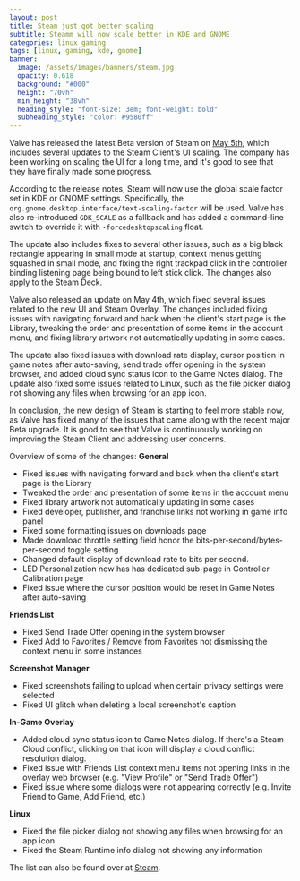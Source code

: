 ```yaml
---
layout: post
title: Steam just got better scaling
subtitle: Steamm will now scale better in KDE and GNOME
categories: linux gaming
tags: [linux, gaming, kde, gnome]
banner:
  image: /assets/images/banners/steam.jpg
  opacity: 0.618
  background: "#000"
  height: "70vh"
  min_height: "38vh"
  heading_style: "font-size: 3em; font-weight: bold"
  subheading_style: "color: #9580ff"
---
```

Valve has released the latest Beta version of Steam on [May 5th](https://store.steampowered.com/news/group/4397053/view/3705943193607193985), which includes several updates to the Steam Client's UI scaling. The company has been working on scaling the UI for a long time, and it's good to see that they have finally made some progress.

According to the release notes, Steam will now use the global scale factor set in KDE or GNOME settings. Specifically, the ```org.gnome.desktop.interface/text-scaling-factor``` will be used. Valve has also re-introduced ```GDK_SCALE``` as a fallback and has added a command-line switch to override it with ```-forcedesktopscaling``` float.

The update also includes fixes to several other issues, such as a big black rectangle appearing in small mode at startup, context menus getting squashed in small mode, and fixing the right trackpad click in the controller binding listening page being bound to left stick click. The changes also apply to the Steam Deck.

Valve also released an update on May 4th, which fixed several issues related to the new UI and Steam Overlay. The changes included fixing issues with navigating forward and back when the client's start page is the Library, tweaking the order and presentation of some items in the account menu, and fixing library artwork not automatically updating in some cases.

The update also fixed issues with download rate display, cursor position in game notes after auto-saving, send trade offer opening in the system browser, and added cloud sync status icon to the Game Notes dialog. The update also fixed some issues related to Linux, such as the file picker dialog not showing any files when browsing for an app icon.

In conclusion, the new design of Steam is starting to feel more stable now, as Valve has fixed many of the issues that came along with the recent major Beta upgrade. It is good to see that Valve is continuously working on improving the Steam Client and addressing user concerns.

Overview of some of the changes:
 **General**
* Fixed issues with navigating forward and back when the client's start page is the Library
* Tweaked the order and presentation of some items in the account menu
* Fixed library artwork not automatically updating in some cases
* Fixed developer, publisher, and franchise links not working in game info panel
* Fixed some formatting issues on downloads page
* Made download throttle setting field honor the bits-per-second/bytes-per-second toggle setting
* Changed default display of download rate to bits per second.
* LED Personalization now has has dedicated sub-page in Controller Calibration page
 * Fixed issue where the cursor position would be reset in Game Notes after auto-saving

**Friends List**
* Fixed Send Trade Offer opening in the system browser
* Fixed Add to Favorites / Remove from Favorites not dismissing the context menu in some instances

**Screenshot Manager**
* Fixed screenshots failing to upload when certain privacy settings were selected
 * Fixed UI glitch when deleting a local screenshot's caption

**In-Game Overlay**
* Added cloud sync status icon to Game Notes dialog. If there's a Steam Cloud conflict, clicking on that icon will display a cloud conflict resolution dialog.
* Fixed issue with Friends List context menu items not opening links in the overlay web browser (e.g. "View Profile" or "Send Trade Offer")
* Fixed issue where some dialogs were not appearing correctly (e.g. Invite Friend to Game, Add Friend, etc.)

**Linux**
* Fixed the file picker dialog not showing any files when browsing for an app icon
* Fixed the Steam Runtime info dialog not showing any information


The list can also be found over at [Steam](https://store.steampowered.com/news/group/4397053/view/3705943193600581522).


